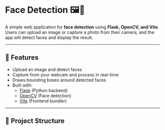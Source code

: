 # Face Detection 🖼️👤

A simple web application for **face detection** using **Flask, OpenCV, and Vite**.  
Users can upload an image or capture a photo from their camera, and the app will detect faces and display the result.

---

## 🚀 Features
- Upload an image and detect faces
- Capture from your webcam and process in real-time
- Draws bounding boxes around detected faces
- Built with:
  - [Flask](https://flask.palletsprojects.com/) (Python backend)
  - [OpenCV](https://opencv.org/) (Face detection)
  - [Vite](https://vitejs.dev/) (Frontend bundler)

---

## 📂 Project Structure
